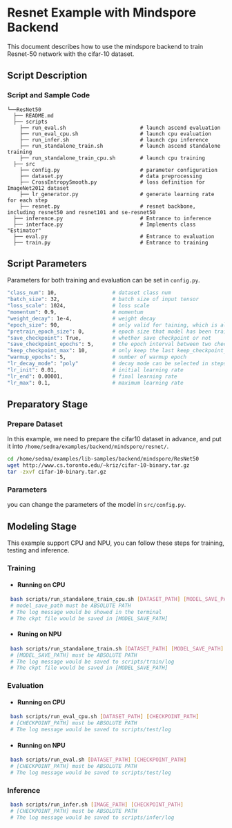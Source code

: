 # Resnet Example with Mindspore Backend
This document describes how to use the mindspore backend to train Resnet-50 network with the cifar-10 dataset.

## Script Description

### Script and Sample Code
```shell
└──ResNet50
  ├── README.md
  ├── scripts
    ├── run_eval.sh                        # launch ascend evaluation
    ├── run_eval_cpu.sh                    # launch cpu evaluation
    ├── run_infer.sh                       # launch cpu inference
    ├── run_standalone_train.sh            # launch ascend standalone training
    ├── run_standalone_train_cpu.sh        # launch cpu training
  ├── src
    ├── config.py                          # parameter configuration
    ├── dataset.py                         # data preprocessing
    ├── CrossEntropySmooth.py              # loss definition for ImageNet2012 dataset
    ├── lr_generator.py                    # generate learning rate for each step
    ├── resnet.py                          # resnet backbone, including resnet50 and resnet101 and se-resnet50
  ├── inference.py                         # Entrance to inference
  ├── interface.py                         # Implements class "Estimator"
  ├── eval.py                              # Entrance to evaluation
  ├── train.py                             # Entrance to training
```

## Script Parameters

Parameters for both training and evaluation can be set in `config.py`.


```bash
"class_num": 10,                  # dataset class num
"batch_size": 32,                 # batch size of input tensor
"loss_scale": 1024,               # loss scale
"momentum": 0.9,                  # momentum
"weight_decay": 1e-4,             # weight decay
"epoch_size": 90,                 # only valid for taining, which is always 1 for inference
"pretrain_epoch_size": 0,         # epoch size that model has been trained before loading pretrained checkpoint, actual training epoch size is equal to epoch_size minus pretrain_epoch_size
"save_checkpoint": True,          # whether save checkpoint or not
"save_checkpoint_epochs": 5,      # the epoch interval between two checkpoints. By default, the last checkpoint will be saved after the last step
"keep_checkpoint_max": 10,        # only keep the last keep_checkpoint_max checkpoint
"warmup_epochs": 5,               # number of warmup epoch
"lr_decay_mode": "poly"           # decay mode can be selected in steps, ploy and default
"lr_init": 0.01,                  # initial learning rate
"lr_end": 0.00001,                # final learning rate
"lr_max": 0.1,                    # maximum learning rate
```

## Preparatory Stage
### Prepare Dataset
In this example, we need to prepare the cifar10 dataset in advance, and put it into `/home/sedna/examples/backend/mindspore/resnet/`.
```bash
cd /home/sedna/examples/lib-samples/backend/mindspore/ResNet50
wget http://www.cs.toronto.edu/~kriz/cifar-10-binary.tar.gz
tar -zxvf cifar-10-binary.tar.gz
```
### Parameters
you can change the parameters of the model in `src/config.py`.

## Modeling Stage
This example support CPU and NPU, you can follow these steps for training, testing and inference.

### Training
* #### Running on CPU
```bash
 bash scripts/run_standalone_train_cpu.sh [DATASET_PATH] [MODEL_SAVE_PATH]
 # model_save_path must be ABSOLUTE PATH
 # The log message would be showed in the terminal
 # The ckpt file would be saved in [MODEL_SAVE_PATH]
```
* #### Runing on NPU
```bash
 bash scripts/run_standalone_train.sh [DATASET_PATH] [MODEL_SAVE_PATH]
 # [MODEL_SAVE_PATH] must be ABSOLUTE PATH
 # The log message would be saved to scripts/train/log
 # The ckpt file would be saved in [MODEL_SAVE_PATH]
```

### Evaluation
* #### Running on CPU
```bash 
 bash scripts/run_eval_cpu.sh [DATASET_PATH] [CHECKPOINT_PATH]
 # [CHECKPOINT_PATH] must be ABSOLUTE PATH
 # The log message would be saved to scripts/test/log
```
* #### Running on NPU
```bash
 bash scripts/run_eval.sh [DATASET_PATH] [CHECKPOINT_PATH]
 # [CHECKPOINT_PATH] must be ABSOLUTE PATH
 # The log message would be saved to scripts/test/log
```

### Inference
```bash
 bash scripts/run_infer.sh [IMAGE_PATH] [CHECKPOINT_PATH]
 # [CHECKPOINT_PATH] must be ABSOLUTE PATH
 # The log message would be saved to scripts/infer/log
```